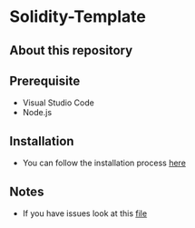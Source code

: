# Solidity-Template

## About this repository

## Prerequisite
* Visual Studio Code<br>
* Node.js <br>

## Installation
* You can follow the installation process [here](resources/INSTALLATION.md) <br>

## Notes
* If you have issues look at this [file](resources/ISSUE.md) <br>
